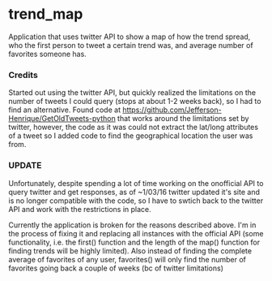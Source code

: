 # trend_map
Application that uses twitter API to show a map of how the trend spread, who the first person to tweet a
certain trend was, and average number of favorites someone has.

### Credits
Started out using the twitter API, but quickly realized the limitations on the number of tweets I could query (stops at about 1-2 weeks back),
so I had to find an alternative. Found code at https://github.com/Jefferson-Henrique/GetOldTweets-python that works around the limitations set
by twitter, however, the code as it was could not extract the lat/long attributes of a tweet
so I added code to find the geographical location the user was from.

### UPDATE
Unfortunately, despite spending a lot of time working on the onofficial API to query twitter and get
responses, as of ~1/03/16 twitter updated it's site and is no longer compatible with the code, so
I have to swtich back to the twitter API and work with the restrictions in place.

Currently the application is broken for the reasons described above. I'm in the process of fixing it and replacing
all instances with the official API (some functionality, i.e. the first() function and the length
of the map() function for finding trends will be highly limited). Also instead of finding the complete average of favorites
of any user, favorites() will only find the number of favorites going back a couple of weeks (bc of twitter limitations)
